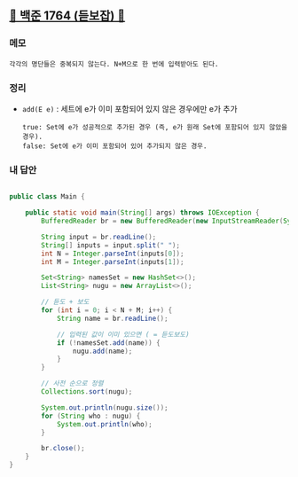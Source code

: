 ##  [🩶 백준 1764 (듣보잡) 🩶](https://www.acmicpc.net/problem/1764)



### 메모
```
각각의 명단들은 중복되지 않는다. N+M으로 한 번에 입력받아도 된다.
```

### 정리
- `add(E e)` : 세트에 e가 이미 포함되어 있지 않은 경우에만 e가 추가 <br>
	```
	true: Set에 e가 성공적으로 추가된 경우 (즉, e가 원래 Set에 포함되어 있지 않았을 경우).
    false: Set에 e가 이미 포함되어 있어 추가되지 않은 경우.
    ```
    
### 내 답안

``` java

public class Main {

    public static void main(String[] args) throws IOException {
        BufferedReader br = new BufferedReader(new InputStreamReader(System.in));

        String input = br.readLine();
        String[] inputs = input.split(" ");
        int N = Integer.parseInt(inputs[0]);
        int M = Integer.parseInt(inputs[1]);

        Set<String> namesSet = new HashSet<>();
        List<String> nugu = new ArrayList<>();

        // 듣도 + 보도 
        for (int i = 0; i < N + M; i++) {
            String name = br.readLine();

            // 입력된 값이 이미 있으면 ( = 듣도보도)
            if (!namesSet.add(name)) {
                nugu.add(name);
            }
        }

        // 사전 순으로 정렬
        Collections.sort(nugu);

        System.out.println(nugu.size());
        for (String who : nugu) {
            System.out.println(who);
        }

        br.close();
    }
}

```
